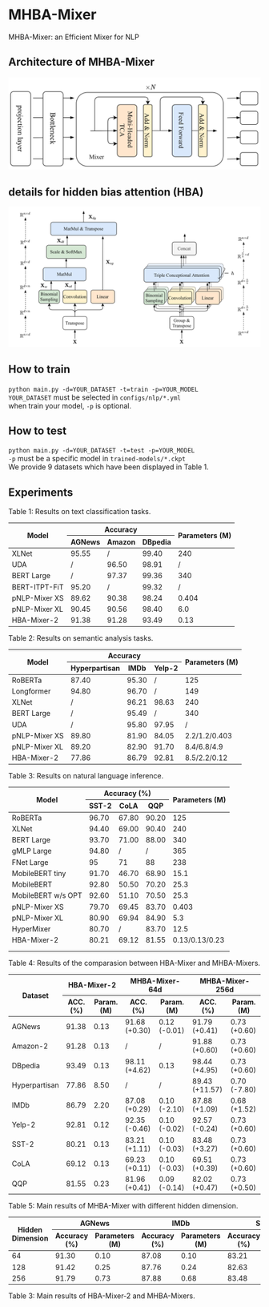 # MHBA-Mixer
MHBA-Mixer: an Efficient Mixer for NLP

## Architecture of MHBA-Mixer
![Arcitecture of MHBA-Mixer](./figure/MHBA-Mixer.jpg)
## details for hidden bias attention (HBA)
![(left) hidden bias attention (HBA), (right) Multi-Head HBA with n heads](./figure/Multi-Head%20HBA.jpg)

## How to train
`python main.py -d=YOUR_DATASET -t=train -p=YOUR_MODEL`  
`YOUR_DATASET` must be selected in `configs/nlp/*.yml`  
when train your model, `-p` is optional.

## How to test
`python main.py -d=YOUR_DATASET -t=test -p=YOUR_MODEL`  
`-p` must be a specific model in  `trained-models/*.ckpt`  
We provide 9 datasets which have been displayed in Table 1. 
## Experiments

Table 1: Results on text classification tasks.
<table>
<thead>
  <tr>
    <th rowspan="2">Model</th>
    <th colspan="3">Accuracy</th>
    <th rowspan="2">Parameters (M)</th>
  </tr>
  <tr>
    <th>AGNews</th>
    <th>Amazon</th>
    <th>DBpedia</th>
  </tr>
</thead>
<tbody>
  <tr>
    <td>XLNet</td>
    <td>95.55</td>
    <td>/</td>
    <td>99.40</td>
    <td>240</td>
  </tr>
  <tr>
    <td>UDA</td>
    <td>/</td>
    <td>96.50</td>
    <td>98.91</td>
    <td>/</td>
  </tr>
  <tr>
    <td>BERT Large</td>
    <td>/</td>
    <td>97.37</td>
    <td>99.36</td>
    <td>340</td>
  </tr>
  <tr>
    <td>BERT-ITPT-FiT</td>
    <td>95.20</td>
    <td>/</td>
    <td>99.32</td>
    <td>/</td>
  </tr>
  <tr>
    <td>pNLP-Mixer XS</td>
    <td>89.62</td>
    <td>90.38</td>
    <td>98.24</td>
    <td>0.404</td>
  </tr>
  <tr>
    <td>pNLP-Mixer XL</td>
    <td>90.45</td>
    <td>90.56</td>
    <td>98.40</td>
    <td>6.0</td>
  </tr>
  <tr>
    <td>HBA-Mixer-2</td>
    <td>91.38</td>
    <td>91.28</td>
    <td>93.49</td>
    <td>0.13</td>
  </tr>

  </tr>
</tbody>
</table>

Table 2: Results on semantic analysis tasks.
<table>
<thead>
  <tr>
    <th rowspan="2">Model</th>
    <th colspan="3">Accuracy</th>
    <th rowspan="2">Parameters (M)</th>
  </tr>
  <tr>
    <th>Hyperpartisan</th>
    <th>IMDb</th>
    <th>Yelp-2</th>
  </tr>
</thead>
<tbody>
  <tr>
    <td>RoBERTa</td>
    <td>87.40</td>
    <td>95.30</td>
    <td>/</td>
    <td>125</td>
  </tr>
  <tr>
    <td>Longformer</td>
    <td>94.80</td>
    <td>96.70</td>
    <td>/</td>
    <td>149</td>
  </tr>
  <tr>
    <td>XLNet</td>
    <td>/</td>
    <td>96.21</td>
    <td>98.63</td>
    <td>240</td>
  </tr>
  <tr>
    <td>BERT Large</td>
    <td>/</td>
    <td>95.49</td>
    <td>/</td>
    <td>340</td>
  </tr>
  <tr>
    <td>UDA</td>
    <td>/</td>
    <td>95.80</td>
    <td>97.95</td>
    <td>/</td>
  </tr>
  <tr>
    <td>pNLP-Mixer XS</td>
    <td>89.80</td>
    <td>81.90</td>
    <td>84.05</td>
    <td>2.2/1.2/0.403</td>
  </tr>
  <tr>
    <td>pNLP-Mixer XL</td>
    <td>89.20</td>
    <td>82.90</td>
    <td>91.70</td>
    <td>8.4/6.8/4.9</td>
  </tr>
  <tr>
    <td>HBA-Mixer-2</td>
    <td>77.86</td>
    <td>86.79</td>
    <td>92.81</td>
    <td>8.5/2.2/0.12</td>
  </tr>
</tbody>
</table>
  
Table 3: Results on natural language inference.
<table>
<thead>
  <tr>
    <th rowspan="2">Model</th>
    <th colspan="3">Accuracy (%)</th>
    <th rowspan="2">Parameters (M)</th>
  </tr>
  <tr>
    <th>SST-2</th>
    <th>CoLA</th>
    <th>QQP</th>
  </tr>
</thead>
<tbody>
  <tr>
    <td>RoBERTa</td>
    <td>96.70</td>
    <td>67.80</td>
    <td>90.20</td>
    <td>125</td>
  </tr>
  <tr>
    <td>XLNet</td>
    <td>94.40</td>
    <td>69.00</td>
    <td>90.40</td>
    <td>240</td>
  </tr>
  <tr>
    <td>BERT Large</td>
    <td>93.70</td>
    <td>71.00</td>
    <td>88.00</td>
    <td>340</td>
  </tr>
  <tr>
    <td>gMLP Large</td>
    <td>94.80</td>
    <td>/</td>
    <td>/</td>
    <td>365</td>
  </tr>
  <tr>
    <td>FNet Large</td>
    <td>95</td>
    <td>71</td>
    <td>88</td>
    <td>238</td>
  </tr>
  <tr>
    <td>MobileBERT tiny</td>
    <td>91.70</td>
    <td>46.70</td>
    <td>68.90</td>
    <td>15.1</td>
  </tr>
  <tr>
    <td>MobileBERT</td>
    <td>92.80</td>
    <td>50.50</td>
    <td>70.20</td>
    <td>25.3</td>
  </tr>
  <tr>
    <td>MobileBERT w/s OPT</td>
    <td>92.60</td>
    <td>51.10</td>
    <td>70.50</td>
    <td>25.3</td>
  </tr>
  <tr>
    <td>pNLP-Mixer XS</td>
    <td>79.70</td>
    <td>69.45</td>
    <td>83.70</td>
    <td>0.403</td>
  </tr>
  <tr>
    <td>pNLP-Mixer XL</td>
    <td>80.90</td>
    <td>69.94</td>
    <td>84.90</td>
    <td>5.3</td>
  </tr>
  <tr>
    <td>HyperMixer</td>
    <td>80.70</td>
    <td>/</td>
    <td>83.70</td>
    <td>12.5</td>
  </tr>
  <tr>
    <td>HBA-Mixer-2</td>
    <td>80.21</td>
    <td>69.12</td>
    <td>81.55</td>
    <td>0.13/0.13/0.23</td>
  </tr>
  <tr>
    <td></td>
    <td></td>
    <td></td>
    <td></td>
    <td></td>
  </tr>
  <tr>
    <td></td>
    <td></td>
    <td></td>
    <td></td>
    <td></td>
  </tr>
</tbody>
</table>

Table 4: Results of the comparasion between HBA-Mixer and MHBA-Mixers.  
<table>
<thead>
  <tr>
    <th rowspan="2">Dataset</th>
    <th colspan="2">HBA-Mixer-2</th>
    <th colspan="2">MHBA-Mixer-64d</th>
    <th colspan="2">MHBA-Mixer-256d</th>
  </tr>
  <tr>
    <th>ACC. (%)</th>
    <th>Param. (M)</th>
    <th>ACC. (%)</th>
    <th>Param. (M)</th>
    <th>ACC. (%)</th>
    <th>Param. (M)</th>
  </tr>
</thead>
<tbody>
  <tr>
    <td>AGNews</td>
    <td>91.38</td>
    <td>0.13</td>
    <td>91.68 (+0.30)</td>
    <td>0.12 (-0.01)</td>
    <td>91.79 (+0.41)</td>
    <td>0.73 (+0.60)</td>
  </tr>
  <tr>
    <td>Amazon-2</td>
    <td>91.28</td>
    <td>0.13</td>
    <td>/</td>
    <td>/</td>
    <td>91.88 (+0.60)</td>
    <td>0.73 (+0.60)</td>
  </tr>
  <tr>
    <td>DBpedia</td>
    <td>93.49</td>
    <td>0.13</td>
    <td>98.11 (+4.62)</td>
    <td>0.13</td>
    <td>98.44 (+4.95)</td>
    <td>0.73 (+0.60)</td>
  </tr>
  <tr>
    <td>Hyperpartisan</td>
    <td>77.86</td>
    <td>8.50</td>
    <td>/</td>
    <td>/</td>
    <td>89.43 (+11.57)</td>
    <td>0.70 (-7.80)</td>
  </tr>
  <tr>
    <td>IMDb</td>
    <td>86.79</td>
    <td>2.20</td>
    <td>87.08 (+0.29)</td>
    <td>0.10 (-2.10)</td>
    <td>87.88 (+1.09)</td>
    <td>0.68 (+1.52)</td>
  </tr>
  <tr>
    <td>Yelp-2</td>
    <td>92.81</td>
    <td>0.12</td>
    <td>92.35 (-0.46)</td>
    <td>0.10 (-0.02)</td>
    <td>92.57 (-0.24)</td>
    <td>0.73 (+0.60)</td>
  </tr>
  <tr>
    <td>SST-2</td>
    <td>80.21</td>
    <td>0.13</td>
    <td>83.21 (+1.11)</td>
    <td>0.10 (-0.03)</td>
    <td>83.48 (+3.27)</td>
    <td>0.73 (+0.60)</td>
  </tr>
  <tr>
    <td>CoLA</td>
    <td>69.12</td>
    <td>0.13</td>
    <td>69.23 (+0.11)</td>
    <td>0.10 (-0.03)</td>
    <td>69.51 (+0.39)</td>
    <td>0.73 (+0.60)</td>
  </tr>
  <tr>
    <td>QQP</td>
    <td>81.55</td>
    <td>0.23</td>
    <td>81.96 (+0.41)</td>
    <td>0.09 (-0.14)</td>
    <td>82.02 (+0.47)</td>
    <td>0.73 (+0.50)</td>
  </tr>
</tbody>
</table>
 
Table 5: Main results of MHBA-Mixer with different hidden dimension.  
  
<table>
<thead>
  <tr>
    <th rowspan="2">Hidden Dimension</th>
    <th colspan="2">AGNews</th>
    <th colspan="2">IMDb</th>
    <th colspan="2">SST-2</th>
  </tr>
  <tr>
    <th>Accuracy (%)</th>
    <th>Parameters (M)</th>
    <th>Accuracy (%)</th>
    <th>Parameters (M)</th>
    <th>Accuracy (%)</th>
    <th>Parameters (M)</th>
  </tr>
</thead>
<tbody>
  <tr>
    <td>64</td>
    <td>91.30</td>
    <td>0.10</td>
    <td>87.08</td>
    <td>0.10</td>
    <td>83.21</td>
    <td>0.10</td>
  </tr>
  <tr>
    <td>128</td>
    <td>91.42</td>
    <td>0.25</td>
    <td>87.76</td>
    <td>0.24</td>
    <td>82.63</td>
    <td>0.25</td>
  </tr>
  <tr>
    <td>256</td>
    <td>91.79</td>
    <td>0.73</td>
    <td>87.88</td>
    <td>0.68</td>
    <td>83.48</td>
    <td>0.73</td>
  </tr>
</tbody>
</table>  

Table 3: Main results of HBA-Mixer-2 and MHBA-Mixers.  
